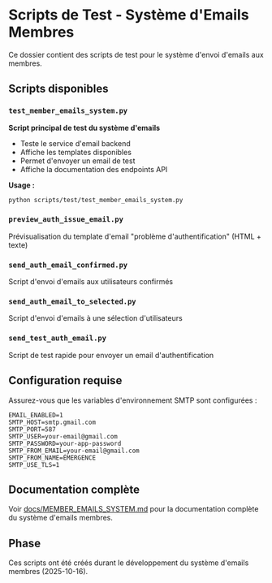 # Scripts de Test - Système d'Emails Membres

Ce dossier contient des scripts de test pour le système d'envoi d'emails aux membres.

## Scripts disponibles

### `test_member_emails_system.py`
**Script principal de test du système d'emails**

- Teste le service d'email backend
- Affiche les templates disponibles
- Permet d'envoyer un email de test
- Affiche la documentation des endpoints API

**Usage :**
```bash
python scripts/test/test_member_emails_system.py
```

### `preview_auth_issue_email.py`
Prévisualisation du template d'email "problème d'authentification" (HTML + texte)

### `send_auth_email_confirmed.py`
Script d'envoi d'emails aux utilisateurs confirmés

### `send_auth_email_to_selected.py`
Script d'envoi d'emails à une sélection d'utilisateurs

### `send_test_auth_email.py`
Script de test rapide pour envoyer un email d'authentification

## Configuration requise

Assurez-vous que les variables d'environnement SMTP sont configurées :

```env
EMAIL_ENABLED=1
SMTP_HOST=smtp.gmail.com
SMTP_PORT=587
SMTP_USER=your-email@gmail.com
SMTP_PASSWORD=your-app-password
SMTP_FROM_EMAIL=your-email@gmail.com
SMTP_FROM_NAME=ÉMERGENCE
SMTP_USE_TLS=1
```

## Documentation complète

Voir [docs/MEMBER_EMAILS_SYSTEM.md](../../docs/MEMBER_EMAILS_SYSTEM.md) pour la documentation complète du système d'emails membres.

## Phase

Ces scripts ont été créés durant le développement du système d'emails membres (2025-10-16).
